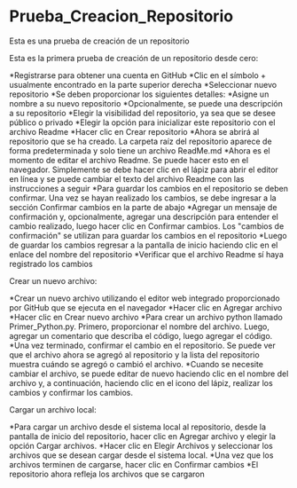 # Prueba_Creacion_Repositorio
Esta es una prueba de creación de un repositorio

Esta es la primera prueba de creación de un repositorio desde cero:

*Registrarse para obtener una cuenta en GitHub
*Clic en el símbolo + usualmente encontrado en la parte superior derecha
*Seleccionar nuevo repositorio
*Se deben proporcionar los siguientes detalles:
  *Asigne un nombre a su nuevo repositorio
  *Opcionalmente, se puede una descripción a su repositorio
  *Elegir la visibilidad del repositorio, ya sea que se desee público o privado
  *Elegir la opción para inicializar este repositorio con el archivo Readme
*Hacer clic en Crear repositorio
*Ahora se abrirá al repositorio que se ha creado. La carpeta raíz del repositorio aparece de forma predeterminada y solo tiene un archivo ReadMe.md
*Ahora es el momento de editar el archivo Readme. Se puede hacer esto en el navegador. Simplemente se debe hacer clic en el lápiz para abrir el editor en línea y se puede cambiar el texto del archivo Readme con las instrucciones a seguir
*Para guardar los cambios en el repositorio se deben confirmar. Una vez se hayan realizado los cambios, se debe ingresar a la sección Confirmar cambios en la parte de abajo
*Agregar un mensaje de confirmación y, opcionalmente, agregar una descripción para entender el cambio realizado, luego hacer clic en Confirmar cambios. Los "cambios de confirmación" se utilizan para guardar los cambios en el repositorio
*Luego de guardar los cambios regresar a la pantalla de inicio haciendo clic en el enlace del nombre del repositorio
*Verificar que el archivo Readme sí haya registrado los cambios

Crear un nuevo archivo:

*Crear un nuevo archivo utilizando el editor web integrado proporcionado por GitHub que se ejecuta en el navegador
*Hacer clic en Agregar archivo
*Hacer clic en Crear nuevo archivo
*Para crear un archivo python llamado Primer_Python.py. Primero, proporcionar el nombre del archivo. Luego, agregar un comentario que describa el código, luego agregar el código.
*Una vez terminado, confirmar el cambio en el repositorio. Se puede ver que el archivo ahora se agregó al repositorio y la lista del repositorio muestra cuándo se agregó o cambió el archivo.
*Cuando se necesite cambiar el archivo, se puede editar de nuevo haciendo clic en el nombre del archivo y, a continuación, haciendo clic en el icono del lápiz, realizar los cambios y confirmar los cambios.

Cargar un archivo local:

*Para cargar un archivo desde el sistema local al repositorio, desde la pantalla de inicio del repositorio, hacer clic en Agregar archivo y elegir la opción Cargar archivos.
*Hacer clic en Elegir Archivos y seleccionar los archivos que se desean cargar desde el sistema local.
*Una vez que los archivos terminen de cargarse, hacer clic en Confirmar cambios
*El repositorio ahora refleja los archivos que se cargaron


